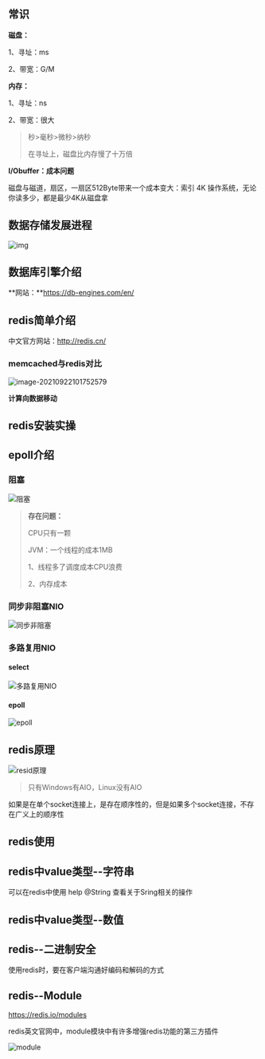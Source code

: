 ## 常识

**磁盘：**

1、寻址：ms

2、带宽：G/M

**内存：**

1、寻址：ns

2、带宽：很大

> 秒>毫秒>微秒>纳秒
>
> 在寻址上，磁盘比内存慢了十万倍

**I/Obuffer：成本问题**

磁盘与磁道，扇区，一扇区512Byte带来一个成本变大：索引 4K 操作系统，无论你读多少，都是最少4K从磁盘拿

## 数据存储发展进程

![img](C:\Users\admin\AppData\Local\Temp\企业微信截图_16322755123163.png)

## 数据库引擎介绍

**网站：**https://db-engines.com/en/

## redis简单介绍

中文官方网站：http://redis.cn/

### memcached与redis对比

![image-20210922101752579](C:\Users\admin\AppData\Roaming\Typora\typora-user-images\image-20210922101752579.png)

**计算向数据移动**

## redis安装实操

## epoll介绍

### 阻塞

![阻塞](C:\Users\admin\Desktop\JavaCore-master\StudyNotes\Redis\图片\阻塞.PNG)

> **存在问题：**
>
> CPU只有一颗
>
> JVM：一个线程的成本1MB
>
> 1、线程多了调度成本CPU浪费
>
> 2、内存成本

### 同步非阻塞NIO

![同步非阻塞](C:\Users\admin\Desktop\JavaCore-master\StudyNotes\Redis\图片\同步非阻塞.PNG)

### 多路复用NIO

#### select

![多路复用NIO](C:\Users\admin\Desktop\JavaCore-master\StudyNotes\Redis\图片\多路复用NIO.PNG)

#### epoll

![epoll](C:\Users\admin\Desktop\JavaCore-master\StudyNotes\Redis\图片\epoll.PNG)

## redis原理

![resid原理](C:\Users\admin\Desktop\JavaCore-master\StudyNotes\Redis\图片\resid原理.PNG)

>只有Windows有AIO，Linux没有AIO

如果是在单个socket连接上，是存在顺序性的，但是如果多个socket连接，不存在广义上的顺序性

## redis使用

## redis中value类型--字符串

可以在redis中使用 help @String 查看关于Sring相关的操作

## redis中value类型--数值

## redis--二进制安全

使用redis时，要在客户端沟通好编码和解码的方式

## redis--Module

https://redis.io/modules

redis英文官网中，module模块中有许多增强redis功能的第三方插件

![module](C:\Users\admin\Desktop\JavaCore-master\StudyNotes\Redis\图片\module.png)



